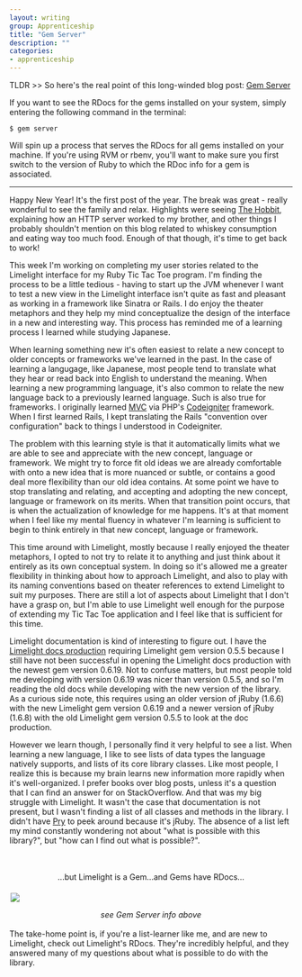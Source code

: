 ```yaml
---
layout: writing
group: Apprenticeship
title: "Gem Server"
description: ""
categories:
- apprenticeship
---
```


TLDR >> So here's the real point of this long-winded blog post: [Gem Server](http://docs.rubygems.org/read/chapter/18)

If you want to see the RDocs for the gems installed on your system, simply entering the following command in the terminal:

    $ gem server

Will spin up a process that serves the RDocs for all gems installed on your machine. If you're using RVM or rbenv, you'll want to make sure you first switch to the version of Ruby to which the RDoc info for a gem is associated.

---

Happy New Year! It's the first post of the year. The break was great - really wonderful to see the family and relax. Highlights were seeing [The Hobbit](http://www.thehobbit.com/), explaining how an HTTP server worked to my brother, and other things I probably shouldn't mention on this blog related to whiskey consumption and eating way too much food. Enough of that though, it's time to get back to work!

This week I'm working on completing my user stories related to the Limelight interface for my Ruby Tic Tac Toe program. I'm finding the process to be a little tedious - having to start up the JVM whenever I want to test a new view in the Limelight interface isn't quite as fast and pleasant as working in a framework like Sinatra or Rails. I do enjoy the theater metaphors and they help my mind conceptualize the design of the interface in a new and interesting way. This process has reminded me of a learning process I learned while studying Japanese.

When learning something new it's often easiest to relate a new concept to older concepts or frameworks we've learned in the past. In the case of learning a langugage, like Japanese, most people tend to translate what they hear or read back into English to understand the meaning. When learning a new programming language, it's also common to relate the new language back to a previously learned language. Such is also true for frameworks. I originally learned [MVC](http://en.wikipedia.org/wiki/Model%E2%80%93view%E2%80%93controller) via PHP's [Codeigniter](http://ellislab.com/codeigniter) framework. When I first learned Rails, I kept translating the Rails "convention over configuration" back to things I understood in Codeigniter.

The problem with this learning style is that it automatically limits what we are able to see and appreciate with the new concept, language or framework. We might try to force fit old ideas we are already comfortable with onto a new idea that is more nuanced or subtle, or contains a good deal more flexibility than our old idea contains. At some point we have to stop translating and relating, and accepting and adopting the new concept, language or framework on its merits. When that transition point occurs, that is when the actualization of knowledge for me happens. It's at that moment when I feel like my mental fluency in whatever I'm learning is sufficient to begin to think entirely in that new concept, language or framework.

This time around with Limelight, mostly because I really enjoyed the theater metaphors, I opted to not try to relate it to anything and just think about it entirely as its own conceptual system. In doing so it's allowed me a greater flexibility in thinking about how to approach Limelight, and also to play with its naming conventions based on theater references to extend Limelight to suit my purposes. There are still a lot of aspects about Limelight that I don't have a grasp on, but I'm able to use Limelight well enough for the purpose of extending my Tic Tac Toe application and I feel like that is sufficient for this time.

Limelight documentation is kind of interesting to figure out. I have the [Limelight docs production](https://github.com/slagyr/limelight/downloads) requiring Limelight gem version 0.5.5 because I still have not been successful in opening the Limelight docs production with the newest gem version 0.6.19. Not to confuse matters, but most people told me developing with version 0.6.19 was nicer than version 0.5.5, and so I'm reading the old docs while developing with the new version of the library. As a curious side note, this requires using an older version of jRuby (1.6.6) with the new Limelight gem version 0.6.19 and a newer version of jRuby (1.6.8) with the old Limelight gem version 0.5.5 to look at the doc production.

However we learn though, I personally find it very helpful to see a list. When learning a new language, I like to see lists of data types the language natively supports, and lists of its core library classes. Like most people, I realize this is because my brain learns new information more rapidly when it's well-organized. I prefer books over blog posts, unless it's a question that I can find an answer for on StackOverflow. And that was my big struggle with Limelight. It wasn't the case that documentation is not present, but I wasn't finding a list of all classes and methods in the library. I didn't have [Pry](http://pryrepl.org/) to peek around because it's jRuby. The absence of a list left my mind constantly wondering not about "what is possible with this library?", but "how can I find out what is possible?".

<div style="text-align: center;">
  <br />
  <br />
...but Limelight is a Gem...and Gems have RDocs...
</div>

[<div style="width: 500px; margin: 20px auto 0 auto;"><img src="http://i.imgur.com/t21Kk.jpg" /></div>](http://i.imgur.com/t21Kk.jpg)

<div style="text-align: center;">
  <em>
  see Gem Server info above
  </em>
  <br />
  <br />
</div>
The take-home point is, if you're a list-learner like me, and are new to Limelight, check out Limelight's RDocs. They're incredibly helpful, and they answered many of my questions about what is possible to do with the library.
